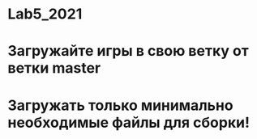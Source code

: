 # Lab5_2021

# Загружайте игры в свою ветку от ветки master
# Загружать только минимально необходимые файлы для сборки!
